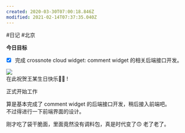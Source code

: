 ```yaml
---
created: 2020-03-30T07:00:18.846Z
modified: 2021-02-14T07:37:35.040Z
---
```

#日记 #北京

**今日目标**

- [x] 完成 crossnote cloud widget: comment widget 的相关后端接口开发。

![](https://i.loli.net/2020/03/31/AjobL46ETNp8xi3.jpg)  
在此祝贺王某生日快乐:birthday::grinning: !

<!-- @timer "date":"Mon Mar 30 2020 15:00:55 GMT+0800 (China Standard Time)" -->

正式开始工作

<!-- @timer "date":"Mon Mar 30 2020 17:09:19 GMT+0800 (China Standard Time)","duration":"about 2 hours" -->

算是基本完成了 comment widget 的后端接口开发，稍后接入前端吧。  
不过得进行一下前端界面的设计。

<!-- @timer "date":"Mon Mar 30 2020 17:31:48 GMT+0800 (China Standard Time)","duration":"22 minutes" -->

刚才吃了袋干脆面，里面竟然没有调料包，真是时代变了:upside_down_face: 老了老了。
